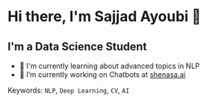 # Hi there, I'm Sajjad Ayoubi 👋

## I'm a Data Science Student

- 🔬 I'm currently learning about advanced topics in NLP
- 🔨 I’m currently working on Chatbots at [shenasa.ai](http://shenasa.ai/)

Keywords: `NLP`, `Deep Learning`, `CV`, `AI`


